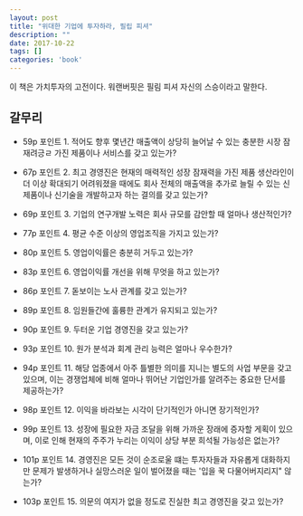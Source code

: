 ```yaml
---
layout: post
title: "위대한 기업에 투자하라, 필립 피셔"
description: ""
date: 2017-10-22
tags: []
categories: 'book'
---
```


이 책은 가치투자의 고전이다. 워랜버핏은 필림 피셔 자신의 스승이라고 말한다.

## 갈무리

- 59p 포인트 1. 적어도 향후 몇년간 매출액이 상당히 늘어날 수 있는 충분한 시장 잠재려긍ㄹ 가진 제품이나 서비스를 갖고 있는가?

- 67p 포인트 2. 최고 경영진은 현재의 매력적인 성장 잠재력을 가진 제품 생산라인이 더 이상 확대되기 어려워졌을 때에도 회사 전체의 매출액을 추가로 늘릴 수 있는 신제품이나 신기술을 개발하고자 하는 결의를 갖고 있는가?

- 69p 포인트 3. 기업의 연구개발 노력은 회사 규모를 감안할 때 얼마나 생산적인가?

- 77p 포인트 4. 평균 수준 이상의 영업조직을 가지고 있는가?

- 80p 포인트 5. 영업이익률은 충분히 거두고 있는가?

- 83p 포인트 6. 영업이익률 개선을 위해 무엇을 하고 있는가?

- 86p 포인트 7. 돋보이는 노사 관계를 갖고 있는가?

- 89p 포인트 8. 임원들간에 훌륭한 관계가 유지되고 있는가?

- 90p 포인트 9. 두터운 기업 경영진을 갖고 있는가?

- 93p 포인트 10. 원가 분석과 회계 관리 능력은 얼마나 우수한가?

- 94p 포인트 11. 해당 업종에서 아주 틀별한 의미를 지니는 별도의 사업 부문을 갖고 있으며, 이는 경쟁업체에 비해 얼마나 뛰어난 기업인가를 알려주는 중요한 단서를 제공하는가?

- 98p 포인트 12. 이익을 바라보는 시각이 단기적인가 아니면 장기적인가?

- 99p 포인트 13. 성장에 필요한 자금 조달을 위해 가까운 장래에 증자할 게획이 있으며, 이로 인해 현재의 주주가 누리는 이익이 상당 부분 희석될 가능성은 없는가?

- 101p 포인트 14. 경영진은 모든 것이 순조로울 떄는 투자자들과 자유롭게 대화하지만 문제가 발생하거나 실망스러운 일이 벌어졌을 때는 '입을 꾹 다물어버지리지" 않는가?

- 103p 포인트 15. 의문의 여지가 없을 정도로 진실한 최고 경영진을 갖고 있는가?


